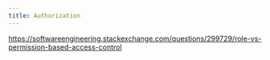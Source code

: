 ```yaml
---
title: Authorization
---
```


https://softwareengineering.stackexchange.com/questions/299729/role-vs-permission-based-access-control
